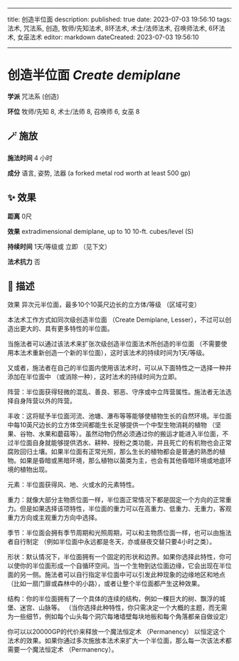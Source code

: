 
---
title: 创造半位面
description: 
published: true
date: 2023-07-03 19:56:10
tags: 法术, 咒法系, 创造, 牧师/先知法术, 8环法术, 术士/法师法术, 召唤师法术, 6环法术, 女巫法术
editor: markdown
dateCreated: 2023-07-03 19:56:10

---

# **创造半位面** *Create demiplane*

**学派** 咒法系 (创造) 

**环位** 牧师/先知 8, 术士/法师 8, 召唤师 6, 女巫 8

## 🪄 施放

**施法时间** 4 小时

**成分** 语言, 姿势, 法器 (a forked metal rod worth at least 500 gp)

## ✨ 效果  

**距离** 0尺 

**效果** extradimensional demiplane, up to 10 10-ft. cubes/level (S) 

**持续时间** 1天/等级或 立即 （见下文） 

**法术抗力** 否

## 📖 描述

效果          异次元半位面，最多10个10英尺边长的立方体/等级 （区域可变）

本法术工作方式如同次级创造半位面 （Create Demiplane, Lesser），不过可以创造出更大的、具有更多特性的半位面。

当施法者可以通过该法术来扩张次级创造半位面法术所创造的半位面 （不需要使用本法术重新创造一个新的半位面），这时该法术的持续时间为1天/等级。

又或者，施法者在自己的半位面内使用该法术时，可以从下面特性之一选择一种并添加在半位面中 （或消除一种），这时法术的持续时间为立即。

阵营：半位面获得轻微的混乱、善良、邪恶、守序或中立阵营属性。施法者无法选择自身阵营以外的阵营。

丰收：这将赋予半位面河流、池塘、瀑布等等能够使植物生长的自然环境。半位面中每10英尺边长的立方体空间都能生长足够提供一个中型生物消耗的植物 （坚果、谷物、水果和蘑菇等）。虽然动物仍然必须通过你的搬运才能进入半位面，不过半位面自身就能够提供洒水、耕种、授粉之类功能，并且死亡的有机物也会正常腐败回归土壤。如果半位面有正常光照，那么生长的植物都会是普通的熟悉的植物。如果是昏暗或黑暗环境，那么植物以菌类为主，也会有其他昏暗环境或地底环境的植物出现。

元素：半位面获得风、地、火或水的元素特性。

重力：就像大部分主物质位面一样，半位面正常情况下都是固定一个方向的正常重力。但是如果选择该项特性，半位面的重力可以在高重力、低重力、无重力，客观重力方向或主观重力方向中选择。

季节：半位面会拥有季节周期和光照周期，可以和主物质位面一样，也可以由施法者自行制定 （例如半位面中永远都是冬天，亦或昼夜交替只要4小时之类）。

形状：默认情况下，半位面拥有一个固定的形状和边界。如果你选择此特性，你可以使你的半位面形成一个自循环空间。当一个生物到达位面边缘，它会出现在半位面的另一侧。施法者可以自行指定半位面中可以引发此种现象的边缘地区和地点 （比如一扇门扉或森林中的小路），或者让整个半位面都产生这种效果。

结构：你的半位面拥有了一个具体的连续的结构，例如一棵巨大的树、飘浮的城堡、迷宫、山脉等。 （当你选择此种特性，你只需决定一个大概的主题，而无需为一些细节，例如每个山头每个洞穴每堵墙壁每块地板和每个角落都亲自做设定）

你可以以20000GP的代价来释放一个魔法恒定术 （Permanency） 以恒定这个法术的效果。如果你通过多次施放本法术来扩大一个半位面，那么每一次该法术都需要一个魔法恒定术 （Permanency）。
    